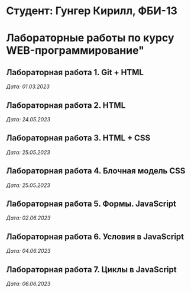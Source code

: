# Студент: Гунгер Кирилл, ФБИ-13

# Лабораторные работы по курсу WEB-программирование"

## Лабораторная работа 1. Git + HTML

*Дата: 01.03.2023*

## Лабораторная работа 2. HTML

*Дата: 24.05.2023*

## Лабораторная работа 3. HTML + CSS

*Дата: 25.05.2023*

## Лабораторная работа 4. Блочная модель CSS

*Дата: 25.05.2023*

## Лабораторная работа 5. Формы. JavaScript

*Дата: 02.06.2023*

## Лабораторная работа 6. Условия в JavaScript

*Дата: 04.06.2023*

## Лабораторная работа 7. Циклы в JavaScript

*Дата: 06.06.2023*

